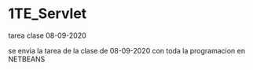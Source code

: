 # 1TE_Servlet
tarea clase 08-09-2020

se envia la tarea de la clase de 08-09-2020 con toda la programacion en NETBEANS
